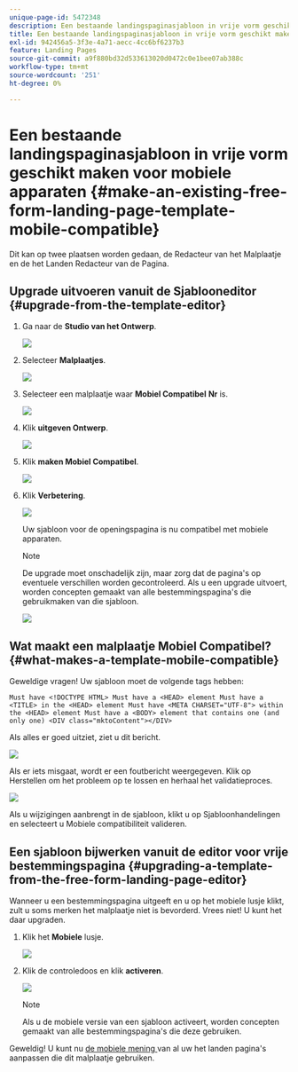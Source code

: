 ```yaml
---
unique-page-id: 5472348
description: Een bestaande landingspaginasjabloon in vrije vorm geschikt maken voor mobiele apparaten - Marketo Docs - Productdocumentatie
title: Een bestaande landingspaginasjabloon in vrije vorm geschikt maken voor mobiele apparaten
exl-id: 942456a5-3f3e-4a71-aecc-4cc6bf6237b3
feature: Landing Pages
source-git-commit: a9f880bd32d533613020d0472c0e1bee07ab388c
workflow-type: tm+mt
source-wordcount: '251'
ht-degree: 0%

---
```


# Een bestaande landingspaginasjabloon in vrije vorm geschikt maken voor mobiele apparaten {#make-an-existing-free-form-landing-page-template-mobile-compatible}

Dit kan op twee plaatsen worden gedaan, de Redacteur van het Malplaatje en de het Landen Redacteur van de Pagina.

## Upgrade uitvoeren vanuit de Sjablooneditor {#upgrade-from-the-template-editor}

1. Ga naar de **Studio van het Ontwerp**.

   ![](assets/designstudio-1.png)

1. Selecteer **Malplaatjes**.

   ![](assets/image2015-1-22-20-3a20-3a2.png)

1. Selecteer een malplaatje waar **Mobiel Compatibel** **Nr** is.

   ![](assets/image2015-1-22-20-3a22-3a24.png)

1. Klik **uitgeven Ontwerp**.

   ![](assets/image2015-1-22-20-3a25-3a36.png)

1. Klik **maken Mobiel Compatibel**.

   ![](assets/image2015-1-22-20-3a30-3a33.png)

1. Klik **Verbetering**.

   ![](assets/image2015-1-22-20-3a32-3a45.png)

   Uw sjabloon voor de openingspagina is nu compatibel met mobiele apparaten.

   >[!NOTE]
   >
   >De upgrade moet onschadelijk zijn, maar zorg dat de pagina&#39;s op eventuele verschillen worden gecontroleerd. Als u een upgrade uitvoert, worden concepten gemaakt van alle bestemmingspagina&#39;s die gebruikmaken van die sjabloon.

   ![](assets/image2015-1-22-20-3a36-3a43.png)

## Wat maakt een malplaatje Mobiel Compatibel? {#what-makes-a-template-mobile-compatible}

Geweldige vragen! Uw sjabloon moet de volgende tags hebben:

`Must have <!DOCTYPE HTML> Must have a <HEAD> element Must have a <TITLE> in the <HEAD> element Must have <META CHARSET="UTF-8"> within the <HEAD> element Must have a <BODY> element that contains one (and only one) <DIV class="mktoContent"></DIV>`

Als alles er goed uitziet, ziet u dit bericht.

![](assets/image2015-1-22-20-3a41-3a31.png)

Als er iets misgaat, wordt er een foutbericht weergegeven. Klik op Herstellen om het probleem op te lossen en herhaal het validatieproces.

![](assets/image2015-1-22-20-3a43-3a20.png)

Als u wijzigingen aanbrengt in de sjabloon, klikt u op Sjabloonhandelingen en selecteert u Mobiele compatibiliteit valideren.

## Een sjabloon bijwerken vanuit de editor voor vrije bestemmingspagina {#upgrading-a-template-from-the-free-form-landing-page-editor}

Wanneer u een bestemmingspagina uitgeeft en u op het mobiele lusje klikt, zult u soms merken het malplaatje niet is bevorderd. Vrees niet! U kunt het daar upgraden.

1. Klik het **Mobiele** lusje.

   ![](assets/image2015-1-22-20-3a48-3a19.png)

1. Klik de controledoos en klik **activeren**.

   ![](assets/image2015-1-22-20-3a49-3a34.png)

   >[!NOTE]
   >
   >Als u de mobiele versie van een sjabloon activeert, worden concepten gemaakt van alle bestemmingspagina&#39;s die deze gebruiken.

Geweldig! U kunt nu [ de mobiele mening ](/help/marketo/product-docs/demand-generation/landing-pages/free-form-landing-pages/customize-mobile-view-for-your-free-form-landing-page.md) van al uw het landen pagina&#39;s aanpassen die dit malplaatje gebruiken.
